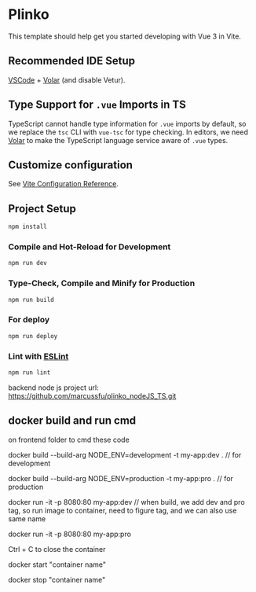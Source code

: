 # Plinko

This template should help get you started developing with Vue 3 in Vite.

## Recommended IDE Setup

[VSCode](https://code.visualstudio.com/) + [Volar](https://marketplace.visualstudio.com/items?itemName=Vue.volar) (and disable Vetur).

## Type Support for `.vue` Imports in TS

TypeScript cannot handle type information for `.vue` imports by default, so we replace the `tsc` CLI with `vue-tsc` for type checking. In editors, we need [Volar](https://marketplace.visualstudio.com/items?itemName=Vue.volar) to make the TypeScript language service aware of `.vue` types.

## Customize configuration

See [Vite Configuration Reference](https://vite.dev/config/).

## Project Setup

```sh
npm install
```

### Compile and Hot-Reload for Development

```sh
npm run dev
```

### Type-Check, Compile and Minify for Production

```sh
npm run build
```

### For deploy

```sh
npm run deploy
```

### Lint with [ESLint](https://eslint.org/)

```sh
npm run lint
```

backend node js project url:
https://github.com/marcussfu/plinko_nodeJS_TS.git


## docker build and run cmd

on frontend folder to cmd these code

docker build --build-arg NODE_ENV=development -t my-app:dev .  // for development

docker build --build-arg NODE_ENV=production -t my-app:pro .  // for production

docker run -it -p 8080:80 my-app:dev // when build, we add dev and pro tag, so run image to container, need to figure tag, and we can also use same name

docker run -it -p 8080:80 my-app:pro

Ctrl + C to close the container

docker start "container name"

docker stop "container name"